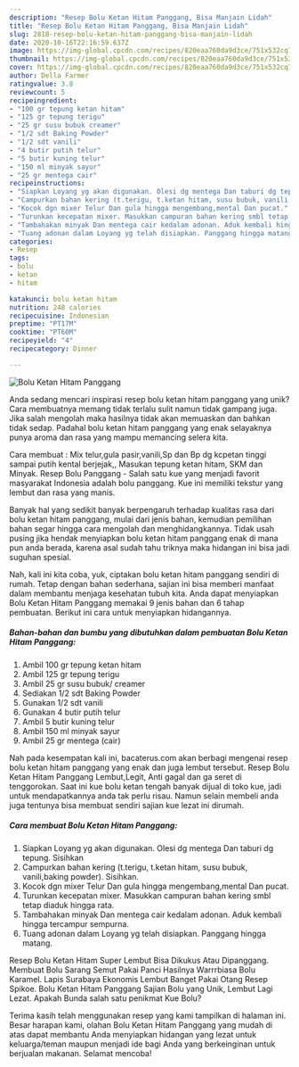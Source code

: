 ```yaml
---
description: "Resep Bolu Ketan Hitam Panggang, Bisa Manjain Lidah"
title: "Resep Bolu Ketan Hitam Panggang, Bisa Manjain Lidah"
slug: 2818-resep-bolu-ketan-hitam-panggang-bisa-manjain-lidah
date: 2020-10-16T22:16:59.637Z
image: https://img-global.cpcdn.com/recipes/820eaa760da9d3ce/751x532cq70/bolu-ketan-hitam-panggang-foto-resep-utama.jpg
thumbnail: https://img-global.cpcdn.com/recipes/820eaa760da9d3ce/751x532cq70/bolu-ketan-hitam-panggang-foto-resep-utama.jpg
cover: https://img-global.cpcdn.com/recipes/820eaa760da9d3ce/751x532cq70/bolu-ketan-hitam-panggang-foto-resep-utama.jpg
author: Della Farmer
ratingvalue: 3.8
reviewcount: 5
recipeingredient:
- "100 gr tepung ketan hitam"
- "125 gr tepung terigu"
- "25 gr susu bubuk creamer"
- "1/2 sdt Baking Powder"
- "1/2 sdt vanili"
- "4 butir putih telur"
- "5 butir kuning telur"
- "150 ml minyak sayur"
- "25 gr mentega cair"
recipeinstructions:
- "Siapkan Loyang yg akan digunakan. Olesi dg mentega Dan taburi dg tepung. Sisihkan"
- "Campurkan bahan kering (t.terigu, t.ketan hitam, susu bubuk, vanili,baking powder). Sisihkan."
- "Kocok dgn mixer Telur Dan gula hingga mengembang,mental Dan pucat."
- "Turunkan kecepatan mixer. Masukkan campuran bahan kering smbl tetap diaduk hingga rata."
- "Tambahakan minyak Dan mentega cair kedalam adonan. Aduk kembali hingga tercampur sempurna."
- "Tuang adonan dalam Loyang yg telah disiapkan. Panggang hingga matang."
categories:
- Resep
tags:
- bolu
- ketan
- hitam

katakunci: bolu ketan hitam 
nutrition: 248 calories
recipecuisine: Indonesian
preptime: "PT17M"
cooktime: "PT60M"
recipeyield: "4"
recipecategory: Dinner

---
```



![Bolu Ketan Hitam Panggang](https://img-global.cpcdn.com/recipes/820eaa760da9d3ce/751x532cq70/bolu-ketan-hitam-panggang-foto-resep-utama.jpg)

Anda sedang mencari inspirasi resep bolu ketan hitam panggang yang unik? Cara membuatnya memang tidak terlalu sulit namun tidak gampang juga. Jika salah mengolah maka hasilnya tidak akan memuaskan dan bahkan tidak sedap. Padahal bolu ketan hitam panggang yang enak selayaknya punya aroma dan rasa yang mampu memancing selera kita.

Cara membuat : Mix telur,gula pasir,vanili,Sp dan Bp dg kcpetan tinggi sampai putih kental berjejak,, Masukan tepung ketan hitam, SKM dan Minyak. Resep Bolu Panggang - Salah satu kue yang menjadi favorit masyarakat Indonesia adalah bolu panggang. Kue ini memiliki tekstur yang lembut dan rasa yang manis.

Banyak hal yang sedikit banyak berpengaruh terhadap kualitas rasa dari bolu ketan hitam panggang, mulai dari jenis bahan, kemudian pemilihan bahan segar hingga cara mengolah dan menghidangkannya. Tidak usah pusing jika hendak menyiapkan bolu ketan hitam panggang enak di mana pun anda berada, karena asal sudah tahu triknya maka hidangan ini bisa jadi suguhan spesial.


Nah, kali ini kita coba, yuk, ciptakan bolu ketan hitam panggang sendiri di rumah. Tetap dengan bahan sederhana, sajian ini bisa memberi manfaat dalam membantu menjaga kesehatan tubuh kita. Anda dapat menyiapkan Bolu Ketan Hitam Panggang memakai 9 jenis bahan dan 6 tahap pembuatan. Berikut ini cara untuk menyiapkan hidangannya.

<!--inarticleads1-->

##### Bahan-bahan dan bumbu yang dibutuhkan dalam pembuatan Bolu Ketan Hitam Panggang:

1. Ambil 100 gr tepung ketan hitam
1. Ambil 125 gr tepung terigu
1. Ambil 25 gr susu bubuk/ creamer
1. Sediakan 1/2 sdt Baking Powder
1. Gunakan 1/2 sdt vanili
1. Gunakan 4 butir putih telur
1. Ambil 5 butir kuning telur
1. Ambil 150 ml minyak sayur
1. Ambil 25 gr mentega (cair)


Nah pada kesempatan kali ini, bacaterus.com akan berbagi mengenai resep bolu ketan hitam panggang yang enak dan juga lembut tersebut. Resep Bolu Ketan Hitam Panggang Lembut,Legit, Anti gagal dan ga seret di tenggorokan. Saat ini kue bolu ketan tengah banyak dijual di toko kue, jadi untuk mendapatkannya anda tak perlu risau. Namun selain membeli anda juga tentunya bisa membuat sendiri sajian kue lezat ini dirumah. 

<!--inarticleads2-->

##### Cara membuat Bolu Ketan Hitam Panggang:

1. Siapkan Loyang yg akan digunakan. Olesi dg mentega Dan taburi dg tepung. Sisihkan
1. Campurkan bahan kering (t.terigu, t.ketan hitam, susu bubuk, vanili,baking powder). Sisihkan.
1. Kocok dgn mixer Telur Dan gula hingga mengembang,mental Dan pucat.
1. Turunkan kecepatan mixer. Masukkan campuran bahan kering smbl tetap diaduk hingga rata.
1. Tambahakan minyak Dan mentega cair kedalam adonan. Aduk kembali hingga tercampur sempurna.
1. Tuang adonan dalam Loyang yg telah disiapkan. Panggang hingga matang.


Resep Bolu Ketan Hitam Super Lembut Bisa Dikukus Atau Dipanggang. Membuat Bolu Sarang Semut Pakai Panci Hasilnya Warrrbiasa Bolu Karamel. Lapis Surabaya Ekonomis Lembut Banget Pakai Otang Resep Spikoe. Bolu Ketan Hitam Panggang Sajian Bolu yang Unik, Lembut Lagi Lezat. Apakah Bunda salah satu penikmat Kue Bolu? 

Terima kasih telah menggunakan resep yang kami tampilkan di halaman ini. Besar harapan kami, olahan Bolu Ketan Hitam Panggang yang mudah di atas dapat membantu Anda menyiapkan hidangan yang lezat untuk keluarga/teman maupun menjadi ide bagi Anda yang berkeinginan untuk berjualan makanan. Selamat mencoba!

